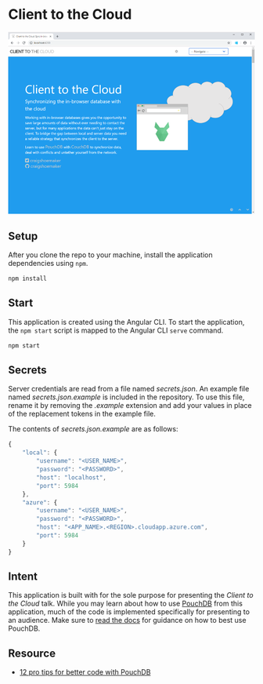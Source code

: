 # Client to the Cloud

![Screenshot](screenshot.png)

## Setup

After you clone the repo to your machine, install the application dependencies using `npm`.

```bash
npm install
```

## Start

This application is created using the Angular CLI. To start the application, the `npm start` script is mapped to the Angular CLI `serve` command.

```bash
npm start
```

## Secrets

Server credentials are read from a file named *secrets.json*. An example file named *secrets.json.example* is included in the repository. To use this file, rename it by removing the *.example* extension and add your values in place of the replacement tokens in the example file. 

The contents of *secrets.json.example* are as follows:

```javascript
{
    "local": {
        "username": "<USER_NAME>",
        "password": "<PASSWORD>",
        "host": "localhost",
        "port": 5984
    },
    "azure": {
        "username": "<USER_NAME>",
        "password": "<PASSWORD>",
        "host": "<APP_NAME>.<REGION>.cloudapp.azure.com",
        "port": 5984
    }
}
```

## Intent

This application is built with for the sole purpose for presenting the *Client to the Cloud* talk. While you may learn about how to use [PouchDB](http://pouchdb.com) from this application, much of the code is implemented specifically for presenting to an audience. Make sure to [read the docs](https://pouchdb.com/guides/) for guidance on how to best use PouchDB.


## Resource

- [12 pro tips for better code with PouchDB](https://pouchdb.com/2014/06/17/12-pro-tips-for-better-code-with-pouchdb.html)